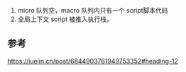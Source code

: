 1. micro 队列空，macro 队列内只有一个 script脚本代码
2. 全局上下文 script 被推入执行栈，

## 参考
https://juejin.cn/post/6844903761949753352#heading-12